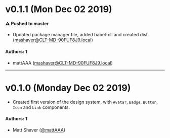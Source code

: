 # v0.1.1 (Mon Dec 02 2019)

#### ⚠️  Pushed to master

- Updated package manager file, added babel-cli and created dist.  (mashaver@CLT-MD-90FUF8J9.local)

#### Authors: 1

- mattAAA (mashaver@CLT-MD-90FUF8J9.local)

---

# v0.1.0 (Monday Dec 02 2019)

-   Created first version of the design system, with `Avatar`, `Badge`, `Button`, `Icon` and `Link` components.

#### Authors: 1

-   Matt Shaver ([@mattAAA](https://github.com/mattAAA))
